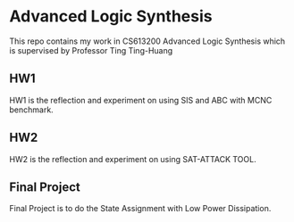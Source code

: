# Advanced Logic Synthesis

This repo contains my work in CS613200 Advanced Logic Synthesis 
which is supervised by Professor Ting Ting-Huang

## HW1

HW1 is the reflection and experiment on using SIS and ABC with MCNC benchmark.

## HW2

HW2 is the reflection and experiment on using SAT-ATTACK TOOL.

## Final Project 

Final Project is to do the State Assignment with Low Power Dissipation.
